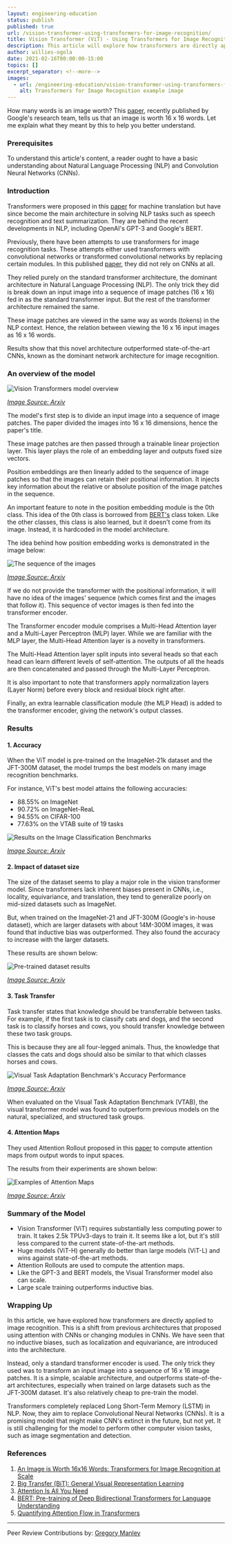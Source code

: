 ```yaml
---
layout: engineering-education
status: publish
published: true
url: /vision-transformer-using-transformers-for-image-recognition/
title: Vision Transformer (ViT) - Using Transformers for Image Recognition
description: This article will explore how transformers are directly applied to image recognition. This is a shift from previous architectures that proposed using attention with CNNs or changing modules in CNNs.
author: willies-ogola
date: 2021-02-16T00:00:00-15:00
topics: []
excerpt_separator: <!--more-->
images:
  - url: /engineering-education/vision-transformer-using-transformers-for-image-recognition/hero.jpg
    alt: Transformers for Image Recognition example image
---
```

How many words is an image worth? This [paper](https://arxiv.org/abs/2010.11929), recently published by Google's research team, tells us that an image is worth 16 x 16 words. Let me explain what they meant by this to help you better understand.
<!--more-->
### Prerequisites
To understand this article's content, a reader ought to have a basic understanding about Natural Language Processing (NLP) and Convolution Neural Networks (CNNs). 

### Introduction
Transformers were proposed in this [paper](https://papers.nips.cc/paper/2017/file/3f5ee243547dee91fbd053c1c4a845aa-Paper.pdf) for machine translation but have since become the main architecture in solving NLP tasks such as speech recognition and text summarization. They are behind the recent developments in NLP, including OpenAI's GPT-3 and Google's BERT.

Previously, there have been attempts to use transformers for image recognition tasks. These attempts either used transformers with convolutional networks or transformed convolutional networks by replacing certain modules. In this published [paper](https://arxiv.org/abs/2010.11929), they did not rely on CNNs at all. 

They relied purely on the standard transformer architecture, the dominant architecture in Natural Language Processing (NLP). The only trick they did is break down an input image into a sequence of image patches (16 x 16) fed in as the standard transformer input. But the rest of the transformer architecture remained the same.

These image patches are viewed in the same way as words (tokens) in the NLP context. Hence, the relation between viewing the 16 x 16 input images as 16 x 16 words.

Results show that this novel architecture outperformed state-of-the-art CNNs, known as the dominant network architecture for image recognition.  

### An overview of the model
![Vision Transformers model overview](/vision-transformer-using-transformers-for-image-recognition/vision-transformer-model-overview.PNG)

*[Image Source: Arxiv](https://arxiv.org/pdf/2010.11929.pdf)*

The model's first step is to divide an input image into a sequence of image patches. The paper divided the images into 16 x 16 dimensions, hence the paper's title. 

These image patches are then passed through a trainable linear projection layer. This layer plays the role of an embedding layer and outputs fixed size vectors. 

Position embeddings are then linearly added to the sequence of image patches so that the images can retain their positional information. It injects key information about the relative or absolute position of the image patches in the sequence.

An important feature to note in the position embedding module is the 0th class. This idea of the 0th class is borrowed from [BERT's](https://arxiv.org/pdf/1810.04805.pdf) class token. Like the other classes, this class is also learned, but it doesn't come from its image. Instead, it is hardcoded in the model architecture.

The idea behind how position embedding works is demonstrated in the image below:

![The sequence of the images](/vision-transformer-using-transformers-for-image-recognition/image-sequence.PNG)

*[Image Source: Arxiv](https://arxiv.org/pdf/2010.11929.pdf)*

If we do not provide the transformer with the positional information, it will have no idea of the images' sequence (which comes first and the images that follow it). This sequence of vector images is then fed into the transformer encoder. 

The Transformer encoder module comprises a Multi-Head Attention layer and a Multi-Layer Perceptron (MLP) layer. While we are familiar with the MLP layer, the Multi-Head Attention layer is a novelty in transformers. 

The Multi-Head Attention layer split inputs into several heads so that each head can learn different levels of self-attention. The outputs of all the heads are then concatenated and passed through the Multi-Layer Perceptron. 

It is also important to note that transformers apply normalization layers (Layer Norm) before every block and residual block right after.

Finally, an extra learnable classification module (the MLP Head) is added to the transformer encoder, giving the network's output classes.

### Results
#### 1. Accuracy
When the ViT model is pre-trained on the ImageNet-21k dataset and the JFT-300M dataset, the model trumps the best models on many image recognition benchmarks. 

For instance, ViT's best model attains the following accuracies:
- 88.55% on ImageNet
- 90.72% on ImageNet-ReaL
- 94.55% on CIFAR-100
- 77.63% on the VTAB suite of 19 tasks

![Results on the Image Classification Benchmarks](/vision-transformer-using-transformers-for-image-recognition/main-results.PNG)

*[Image Source: Arxiv](https://arxiv.org/pdf/2010.11929.pdf)*

#### 2. Impact of dataset size
The size of the dataset seems to play a major role in the vision transformer model. Since transformers lack inherent biases present in CNNs, i.e., locality, equivariance, and translation, they tend to generalize poorly on mid-sized datasets such as ImageNet. 

But, when trained on the ImageNet-21 and JFT-300M (Google's in-house dataset), which are larger datasets with about 14M-300M images, it was found that inductive bias was outperformed. They also found the accuracy to increase with the larger datasets.

These results are shown below:

![Pre-trained dataset results](/vision-transformer-using-transformers-for-image-recognition/pre-trained-dataset-results.PNG)

*[Image Source: Arxiv](https://arxiv.org/pdf/2010.11929.pdf)*

#### 3. Task Transfer
Task transfer states that knowledge should be transferrable between tasks. For example, if the first task is to classify cats and dogs, and the second task is to classify horses and cows, you should transfer knowledge between these two task groups. 

This is because they are all four-legged animals. Thus, the knowledge that classes the cats and dogs should also be similar to that which classes horses and cows.

![Visual Task Adaptation Benchmark's Accuracy Performance](/vision-transformer-using-transformers-for-image-recognition/vtab-accuracy-performance.PNG)

*[Image Source: Arxiv](https://arxiv.org/pdf/2010.11929.pdf)*

When evaluated on the Visual Task Adaptation Benchmark (VTAB), the visual transformer model was found to outperform previous models on the natural, specialized, and structured task groups.

#### 4. Attention Maps
They used Attention Rollout proposed in this [paper](https://arxiv.org/pdf/2005.00928.pdf) to compute attention maps from output words to input spaces. 

The results from their experiments are shown below:

![Examples of Attention Maps](/vision-transformer-using-transformers-for-image-recognition/examples-of-attention-maps.PNG)

*[Image Source: Arxiv](https://arxiv.org/pdf/2010.11929.pdf)*

### Summary of the Model
- Vision Transformer (ViT) requires substantially less computing power to train. It takes 2.5k TPUv3-days to train it. It seems like a lot, but it's still less compared to the current state-of-the-art methods.
- Huge models (ViT-H) generally do better than large models (ViT-L) and wins against state-of-the-art methods.
- Attention Rollouts are used to compute the attention maps.
- Like the GPT-3 and BERT models, the Visual Transformer model also can scale.
- Large scale training outperforms inductive bias.

### Wrapping Up
In this article, we have explored how transformers are directly applied to image recognition. This is a shift from previous architectures that proposed using attention with CNNs or changing modules in CNNs. We have seen that no inductive biases, such as localization and equivariance, are introduced into the architecture. 

Instead, only a standard transformer encoder is used. The only trick they used was to transform an input image into a sequence of 16 x 16 image patches. It is a simple, scalable architecture, and outperforms state-of-the-art architectures, especially when trained on large datasets such as the JFT-300M dataset. It's also relatively cheap to pre-train the model.

Transformers completely replaced Long Short-Term Memory (LSTM) in NLP. Now, they aim to replace Convolutional Neural Networks (CNNs). It is a promising model that might make CNN's extinct in the future, but not yet. It is still challenging for the model to perform other computer vision tasks, such as image segmentation and detection.

### References
1. [An Image is Worth 16x16 Words: Transformers for Image Recognition at Scale](https://arxiv.org/abs/2010.11929)
2. [Big Transfer (BiT): General Visual Representation Learning](https://arxiv.org/pdf/1912.11370.pdf)
3. [Attention Is All You Need](https://papers.nips.cc/paper/2017/file/3f5ee243547dee91fbd053c1c4a845aa-Paper.pdf)
4. [BERT: Pre-training of Deep Bidirectional Transformers for Language Understanding](https://arxiv.org/pdf/1810.04805.pdf) 
5. [Quantifying Attention Flow in Transformers](https://arxiv.org/pdf/2005.00928.pdf)

---
Peer Review Contributions by: [Gregory Manley](/engineering-education/authors/gregory-manley/)
